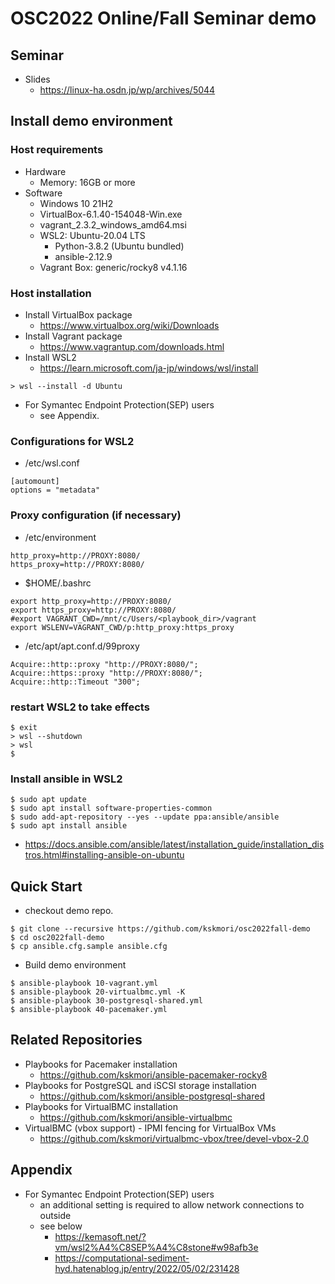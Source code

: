 # OSC2022 Online/Fall Seminar demo

## Seminar ##
 * Slides
   * https://linux-ha.osdn.jp/wp/archives/5044

## Install demo environment

### Host requirements

* Hardware
  * Memory: 16GB or more
* Software
  * Windows 10 21H2
  * VirtualBox-6.1.40-154048-Win.exe
  * vagrant_2.3.2_windows_amd64.msi
  * WSL2: Ubuntu-20.04 LTS
    * Python-3.8.2 (Ubuntu bundled)
    * ansible-2.12.9
  * Vagrant Box: generic/rocky8 v4.1.16


### Host installation

 * Install VirtualBox package
   * https://www.virtualbox.org/wiki/Downloads
 * Install Vagrant package
   * https://www.vagrantup.com/downloads.html
 * Install WSL2
   * https://learn.microsoft.com/ja-jp/windows/wsl/install
```
> wsl --install -d Ubuntu
```
 * For Symantec Endpoint Protection(SEP) users
   * see Appendix.

### Configurations for WSL2
 * /etc/wsl.conf
```
[automount]
options = "metadata"
```
### Proxy configuration (if necessary)
 * /etc/environment
```
http_proxy=http://PROXY:8080/
https_proxy=http://PROXY:8080/
```
 * $HOME/.bashrc
```
export http_proxy=http://PROXY:8080/
export https_proxy=http://PROXY:8080/
#export VAGRANT_CWD=/mnt/c/Users/<playbook_dir>/vagrant
export WSLENV=VAGRANT_CWD/p:http_proxy:https_proxy
```
 * /etc/apt/apt.conf.d/99proxy
```
Acquire::http::proxy "http://PROXY:8080/";
Acquire::https::proxy "http://PROXY:8080/";
Acquire::http::Timeout "300";
```
### restart WSL2 to take effects
```
$ exit
> wsl --shutdown
> wsl
$
```
### Install ansible in WSL2
```
$ sudo apt update
$ sudo apt install software-properties-common
$ sudo add-apt-repository --yes --update ppa:ansible/ansible
$ sudo apt install ansible
```
 * https://docs.ansible.com/ansible/latest/installation_guide/installation_distros.html#installing-ansible-on-ubuntu

## Quick Start

 * checkout demo repo.
```
$ git clone --recursive https://github.com/kskmori/osc2022fall-demo
$ cd osc2022fall-demo
$ cp ansible.cfg.sample ansible.cfg
```

 * Build demo environment
```
$ ansible-playbook 10-vagrant.yml
$ ansible-playbook 20-virtualbmc.yml -K
$ ansible-playbook 30-postgresql-shared.yml
$ ansible-playbook 40-pacemaker.yml
```

## Related Repositories

 * Playbooks for Pacemaker installation
   * https://github.com/kskmori/ansible-pacemaker-rocky8
 * Playbooks for PostgreSQL and iSCSI storage installation
   * https://github.com/kskmori/ansible-postgresql-shared
 * Playbooks for VirtualBMC installation
   * https://github.com/kskmori/ansible-virtualbmc
 * VirtualBMC (vbox support) - IPMI fencing for VirtualBox VMs
   * https://github.com/kskmori/virtualbmc-vbox/tree/devel-vbox-2.0

## Appendix
 * For Symantec Endpoint Protection(SEP) users
   * an additional setting is required to allow network connections to outside
   * see below
     * https://kemasoft.net/?vm/wsl2%A4%C8SEP%A4%C8stone#w98afb3e
     * https://computational-sediment-hyd.hatenablog.jp/entry/2022/05/02/231428
